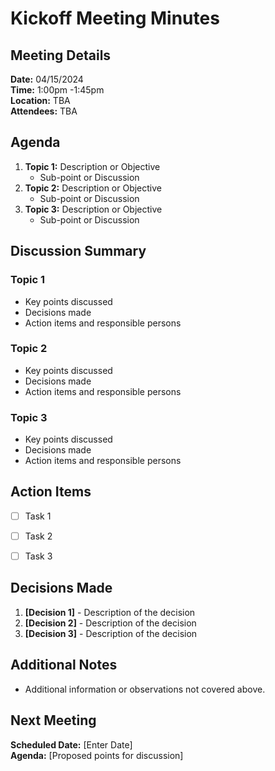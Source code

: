 # Kickoff Meeting Minutes

## Meeting Details

**Date:** 04/15/2024 <br>
**Time:** 1:00pm -1:45pm <br>
**Location:** TBA  
**Attendees:** TBA

## Agenda

1. **Topic 1:** Description or Objective
   - Sub-point or Discussion
2. **Topic 2:** Description or Objective
   - Sub-point or Discussion
3. **Topic 3:** Description or Objective
   - Sub-point or Discussion

## Discussion Summary

### Topic 1
- Key points discussed
- Decisions made
- Action items and responsible persons

### Topic 2
- Key points discussed
- Decisions made
- Action items and responsible persons

### Topic 3
- Key points discussed
- Decisions made
- Action items and responsible persons

## Action Items

- [ ] Task 1

- [ ] Task 2

- [ ] Task 3

## Decisions Made

1. **[Decision 1]** - Description of the decision
2. **[Decision 2]** - Description of the decision
3. **[Decision 3]** - Description of the decision

## Additional Notes

- Additional information or observations not covered above.

## Next Meeting

**Scheduled Date:** [Enter Date]  
**Agenda:** [Proposed points for discussion]